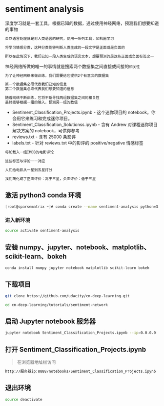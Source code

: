# sentiment analysis

深度学习就是一套工具，根据已知的数据，通过使用神经网络，预测我们想要知道的事物

```bash
自然语言处理就是对人类语言的研究，使用一系列工具，如机器学习

将学习情感分类，这种分类能够判断人类生成的一段文字是正面或是负面的

所以在此情况下，我们已知一段人类生成的语言文本，想要预测的是这些正面或负面标签之一
```

神经网络所做的唯一的事情就是搜索两个数据集之间直接或间接的`相关性`

```bash
为了让神经网络来做训练，我们需要给它提供2个有意义的数据集

第一个数据集必须代表我们已知的信息
第二个数据集必须代表我们想要知道的信息

随着网络不断训练，它将不断寻找两组数据集之间的相关性
最终能够根据一组的输入，预测另一组的数值
```

* Sentiment_Classification_Projects.ipynb - 这个迷你项目的 notebook，你会用它来练习和完成迷你项目。
* Sentiment_Classification_Solutionss.ipynb - 含有 Andrew 对课程迷你项目解决方案的 notebook，可供你参考
* reviews.txt - 含有 25000 条影评
* labels.txt - 针对 reviews.txt 中的影评的 positive/negative 情感标签

```bash
将加载入一组IMDB的电影评论

这些标签与评论一一对应

人们给电影从一星到五星打分

我们简化成了正面评价：高于三星，负面评价：低于三星
```

## 激活 python3 conda 环境

```bash
[root@sparsematrix ~]# conda create --name sentiment-analysis python=3.6
```

### 进入新环境

```bash
source activate sentiment-analysis
```

## 安装 numpy、jupyter、notebook、matplotlib、scikit-learn、bokeh

```bash
conda install numpy jupyter notebook matplotlib scikit-learn bokeh
```

## 下载项目

```bash
git clone https://github.com/udacity/cn-deep-learning.git
```

```bash
cd cn-deep-learning/tutorials/sentiment-network
```

## 启动 Jupyter notebook 服务器

```bash
jupyter notebook Sentiment_Classification_Projects.ipynb --ip=0.0.0.0
```

## 打开 Sentiment_Classification_Projects.ipynb

>在浏览器地址栏访问

```bash
http://服务器ip:8888/notebooks/Sentiment_Classification_Projects.ipynb
```

## 退出环境

```bash
source deactivate
```
